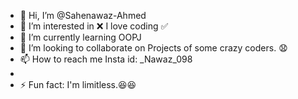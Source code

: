 - 👋 Hi, I’m @Sahenawaz-Ahmed
- 👀 I’m interested in ❌ I love coding ✅ 
- 🌱 I’m currently learning OOPJ
- 💞️ I’m looking to collaborate on Projects of some crazy coders. 😧
- 📫 How to reach me Insta id: _Nawaz_098
- 
- ⚡ Fun fact: I'm limitless.😆😆

<!---
Sahenawaz-Ahmed/Sahenawaz-Ahmed is a ✨ special ✨ repository because its `README.md` (this file) appears on your GitHub profile.
You can click the Preview link to take a look at your changes.
--->
